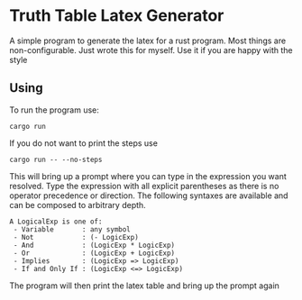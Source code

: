 # Truth Table Latex Generator

A simple program to generate the latex for a rust program. Most things are
non-configurable. Just wrote this for myself. Use it if you are happy with the
style

## Using

To run the program use:
```
cargo run
```
If you do not want to print the steps use
```
cargo run -- --no-steps
```

This will bring up a prompt where you can type in the expression you want
resolved. Type the expression with all explicit parentheses as there is no operator
precedence or direction. The following syntaxes are available and can be
composed to arbitrary depth.

```
A LogicalExp is one of:
 - Variable       : any symbol
 - Not            : (- LogicExp)
 - And            : (LogicExp * LogicExp) 
 - Or             : (LogicExp + LogicExp) 
 - Implies        : (LogicExp => LogicExp) 
 - If and Only If : (LogicExp <=> LogicExp) 
```

The program will then print the latex table and bring up the prompt again

